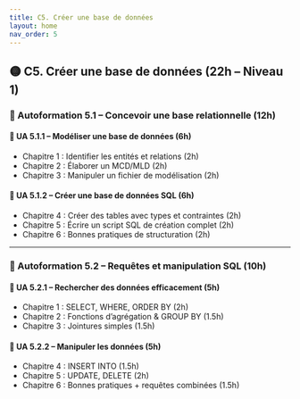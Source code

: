 ```yaml
---
title: C5. Créer une base de données
layout: home
nav_order: 5
---
```

## 🟡 C5. Créer une base de données (22h – Niveau 1)

### 🔹 Autoformation 5.1 – Concevoir une base relationnelle (12h)

#### 📘 UA 5.1.1 – Modéliser une base de données (6h)

* Chapitre 1 : Identifier les entités et relations (2h)
* Chapitre 2 : Élaborer un MCD/MLD (2h)
* Chapitre 3 : Manipuler un fichier de modélisation (2h)

#### 📘 UA 5.1.2 – Créer une base de données SQL (6h)

* Chapitre 4 : Créer des tables avec types et contraintes (2h)
* Chapitre 5 : Écrire un script SQL de création complet (2h)
* Chapitre 6 : Bonnes pratiques de structuration (2h)

---

### 🔹 Autoformation 5.2 – Requêtes et manipulation SQL (10h)

#### 📘 UA 5.2.1 – Rechercher des données efficacement (5h)

* Chapitre 1 : SELECT, WHERE, ORDER BY (2h)
* Chapitre 2 : Fonctions d’agrégation & GROUP BY (1.5h)
* Chapitre 3 : Jointures simples (1.5h)

#### 📘 UA 5.2.2 – Manipuler les données (5h)

* Chapitre 4 : INSERT INTO (1.5h)
* Chapitre 5 : UPDATE, DELETE (2h)
* Chapitre 6 : Bonnes pratiques + requêtes combinées (1.5h)

